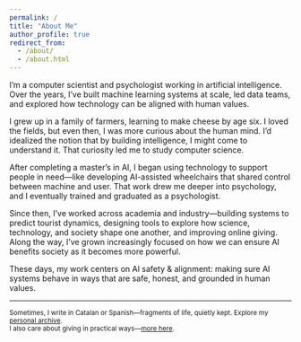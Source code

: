 ```yaml
---
permalink: /
title: "About Me"
author_profile: true
redirect_from: 
  - /about/
  - /about.html
---
```

I’m a computer scientist and psychologist working in artificial intelligence. Over the years, I’ve built machine learning systems at scale, led data teams, and explored how technology can be aligned with human values.

I grew up in a family of farmers, learning to make cheese by age six. I loved the fields, but even then, I was more curious about the human mind. I’d idealized the notion that by building intelligence, I might come to understand it. That curiosity led me to study computer science.

After completing a master’s in AI, I began using technology to support people in need—like developing AI-assisted wheelchairs that shared control between machine and user. That work drew me deeper into psychology, and I eventually trained and graduated as a psychologist.

Since then, I’ve worked across academia and industry—building systems to predict tourist dynamics, designing tools to explore how science, technology, and society shape one another, and improving online giving. Along the way, I’ve grown increasingly focused on how we can ensure AI benefits society as it becomes more powerful.

These days, my work centers on AI safety & alignment: making sure AI systems behave in ways that are safe, honest, and grounded in human values.

---

<div class="about-archive">
  <small>
    Sometimes, I write in Catalan or Spanish—fragments of life, quietly kept. Explore my <a href="/year-archive-personal/">personal archive</a>.<br>
    I also care about giving in practical ways—<a href="/altruistic/">more here</a>.
  </small>
</div>